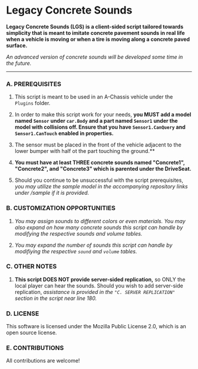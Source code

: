 # Legacy Concrete Sounds

**Legacy Concrete Sounds (LGS) is a client-sided script tailored towards simplicity that is meant to imitate concrete 
pavement sounds in real life when a vehicle is moving or when a tire is moving
along a concrete paved surface.**

*An advanced version of concrete sounds will be developed some time in the future.*

---

### A. PREREQUISITES

	
1. This script is meant to be used in an A-Chassis vehicle
under the `Plugins` folder.
	 
2. In order to make this script work for your needs, **you MUST add a model
named `Sensor` under `car.Body` and a part named `Sensor1` under the model
with collisions off. Ensure that you have `Sensor1.CanQuery` and
`Sensor1.CanTouch` enabled in properties.** 

3. The sensor must be placed in the
front of the vehicle adjacent to the lower bumper with half ot the part 
touching the ground.**
	 
4. **You must have at least THREE concrete sounds named "Concrete1",
"Concrete2", and "Concrete3" which is parented under the DriveSeat.**
	  
5. Should you continue to be unsuccessful with the script prerequisites, *you 
may utilize the sample model in the accompanying repository links under 
/sample if it is provided.*

### B. CUSTOMIZATION OPPORTUNITIES
1. *You may assign sounds to different colors or even materials. You may also
expand on how many concrete sounds this script can handle by modifying the
respective sounds and volume tables.*    

2. *You may expand the number of sounds this script can handle by modifiying the respective `sound` and `volume` tables.*

### C. OTHER NOTES
1. **This script DOES NOT provide server-sided replication,** so ONLY the local
player can hear the sounds. Should you wish to add server-side replication,
*assistance is provided in the `"C. SERVER REPLICATION"` section  in the script near line 180.*


### D. LICENSE
This software is licensed under the Mozilla Public License 2.0, which is an open source license.

### E. CONTRIBUTIONS
All contributions are welcome!


	 
